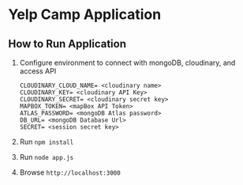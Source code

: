 # Yelp Camp Application

## How to Run Application

1. Configure environment to connect with mongoDB, cloudinary, and access API
   ```
   CLOUDINARY_CLOUD_NAME= <cloudinary name>
   CLOUDINARY_KEY= <cloudinary API Key>
   CLOUDINARY_SECRET= <cloudinary secret key>
   MAPBOX_TOKEN= <mapBox API Token>
   ATLAS_PASSWORD= <mongoDB Atlas password>
   DB_URL= <mongoDB Database Url>
   SECRET= <session secret key>
   ```

2. Run `npm install`

3. Run `node app.js`

4. Browse `http://localhost:3000`
